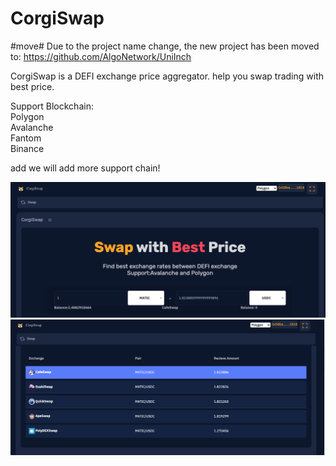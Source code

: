 

# CorgiSwap

#move#
Due to the project name change, the new project has been moved to:
https://github.com/AlgoNetwork/UniInch


CorgiSwap is a DEFI exchange price aggregator. help you swap trading with best price.<br>

Support Blockchain:<br>
Polygon<br>
Avalanche<br>
Fantom<br>
Binance<br>

add we will add more support chain!<br>


<img src="https://github.com/AlgoNetwork/CorgiSwap/raw/main/preview.png">
<br>
<img src="https://github.com/AlgoNetwork/CorgiSwap/raw/main/preview2.png">
